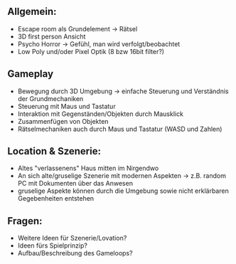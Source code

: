 ## Allgemein:
- Escape room als Grundelement
-> Rätsel
- 3D first person Ansicht
- Psycho Horror 
-> Gefühl, man wird verfolgt/beobachtet
- Low Poly und/oder Pixel Optik (8 bzw 16bit filter?)

## Gameplay
- Bewegung durch 3D Umgebung
-> einfache Steuerung und Verständnis der Grundmechaniken
- Steuerung mit Maus und Tastatur
- Interaktion mit Gegenständen/Objekten durch Mausklick
- Zusammenfügen von Objekten
- Rätselmechaniken auch durch Maus und Tastatur (WASD und Zahlen)

## Location & Szenerie:
- Altes "verlassenens" Haus mitten im Nirgendwo
- An sich alte/gruselige Szenerie mit modernen Aspekten
 -> z.B. random PC mit Dokumenten über das Anwesen
- gruselige Aspekte können durch die Umgebung sowie nicht erklärbaren Gegebenheiten entstehen

## Fragen:
- Weitere Ideen für Szenerie/Lovation?
- Ideen fürs Spielprinzip?
- Aufbau/Beschreibung des Gameloops?